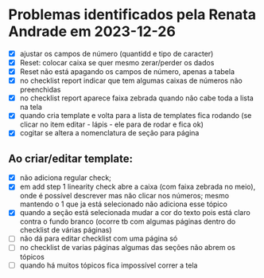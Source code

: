 # Problemas identificados pela Renata Andrade em 2023-12-26

- [X] ajustar os campos de número (quantidd e tipo de caracter)
- [X] Reset: colocar caixa se quer mesmo zerar/perder os dados
- [X] Reset não está apagando os campos de número, apenas a tabela
- [X] no checklist report indicar que tem algumas caixas de números não preenchidas
- [X] no checklist report aparece faixa zebrada quando não cabe toda a lista na tela
- [X] quando cria template e volta para a lista de templates fica rodando (se clicar no item editar - lápis - ele para de rodar e fica ok)
- [X] cogitar se altera a nomenclatura de seção para página

## Ao criar/editar template:
- [X] não adiciona regular check;
- [X] em add step 1 linearity check abre a caixa (com faixa zebrada no meio), onde é possível descrever mas não clicar nos números; mesmo mantendo o 1 que ja está selecionado não adiciona esse tópico
- [X] quando a seção está selecionada mudar a cor do texto pois está claro contra o fundo branco (ocorre tb com algumas páginas dentro do checklist de várias páginas)
- [ ] não dá para editar checklist com uma página só
- [ ] no checklist de varias páginas algumas das seções não abrem os tópicos
- [ ] quando há muitos tópicos fica impossível correr a tela
